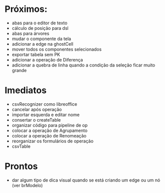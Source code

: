 # Próximos:

- abas para o editor de texto
- cálculo de posição para dsl
- abas para árvores
- mudar o componente da tela
- adicionar a edge na ghostCell
- mover todos os componentes selecionados 
- exportar tabela sem PK
- adicionar a operação de Diferença
- adicionar a quebra de linha quando a condição da seleção ficar muito grande

# Imediatos

- csvRecognizer como libreoffice
- cancelar após operação
- importar esquerda e editar nome
- consertar o createTable
- organizar código para pipeline de op
- colocar a operação de Agrupamento
- colocar a operação de Renomeação
- reorganizar os formulários de operação
- csvTable 
	
# Prontos


- dar algum tipo de dica visual quando se está criando um edge ou um nó (ver brModelo)



